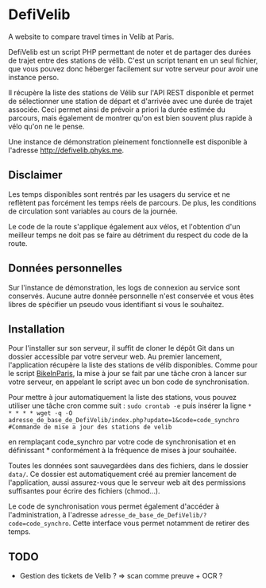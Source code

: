 DefiVelib
=========

A website to compare travel times in Velib at Paris.

DefiVelib est un script PHP permettant de noter et de partager des durées de
trajet entre des stations de vélib. C'est un script tenant en un seul fichier,
que vous pouvez donc héberger facilement sur votre serveur pour avoir une
instance perso.

Il récupère la liste des stations de Vélib sur l'API REST disponible et permet
de sélectionner une station de départ et d'arrivée avec une durée de trajet
associée. Ceci permet ainsi de prévoir a priori la durée estimée du parcours,
mais également de montrer qu'on est bien souvent plus rapide à vélo qu'on ne le
pense.

Une instance de démonstration pleinement fonctionnelle est disponible à
l'adresse http://defivelib.phyks.me.

## Disclaimer

Les temps disponibles sont rentrés par les usagers du service et ne reflètent
pas forcément les temps réels de parcours. De plus, les conditions de
circulation sont variables au cours de la journée.

Le code de la route s'applique également aux vélos, et l'obtention d'un
meilleur temps ne doit pas se faire au détriment du respect du code de la
route.

## Données personnelles

Sur l'instance de démonstration, les logs de connexion au service sont
conservés. Aucune autre donnée personnelle n'est conservée et vous êtes libres
de spécifier un pseudo vous identifiant si vous le souhaitez.

## Installation

Pour l'installer sur son serveur, il suffit de cloner le dépôt Git dans un dossier accessible par votre serveur web. Au premier lancement, l'application récupère la liste des stations de vélib disponibles. Comme pour le script [BikeInParis](https://github.com/phyks/bikeinparis), la mise à jour se fait par une tâche cron à lancer sur votre serveur, en appelant le script avec un bon code de synchronisation.

Pour mettre à jour automatiquement la liste des stations, vous pouvez utiliser une tâche cron comme suit :
<code>sudo crontab -e</code>
puis insérer la ligne
<code>* * * * * wget -q -O adresse_de_base_de_DefiVelib/index.php?update=1&code=code_synchro #Commande de mise a jour des stations de velib</code>

en remplaçant code_synchro par votre code de synchronisation et en définissant * conformément à la fréquence de mises à jour souhaitée.

Toutes les données sont sauvegardées dans des fichiers, dans le dossier `data/`. Ce dossier est automatiquement créé au premier lancement de l'application, aussi assurez-vous que le serveur web ait des permissions suffisantes pour écrire des fichiers (chmod…).

Le code de synchronisation vous permet également d'accéder à l'administration, à l'adresse `adresse_de_base_de_DefiVelib/?code=code_synchro`. Cette interface vous permet notamment de retirer des temps.

## TODO

* Gestion des tickets de Velib ? => scan comme preuve + OCR ?
